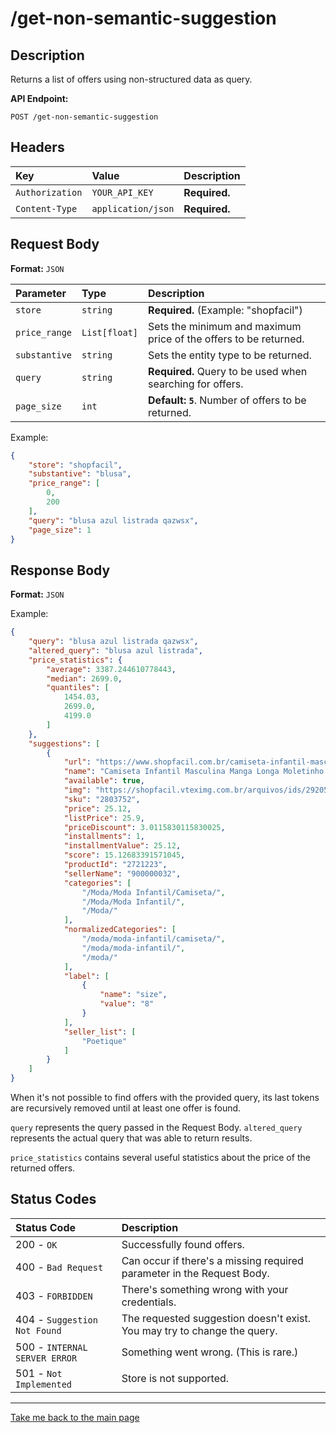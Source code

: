 # /get-non-semantic-suggestion

## Description

Returns a list of offers using non-structured data as query.

**API Endpoint:**
```http
POST /get-non-semantic-suggestion
```

## Headers

| Key | Value | Description |
| :--- | :--- | :--- |
| `Authorization` | `YOUR_API_KEY` | **Required.** |
| `Content-Type` | `application/json` | **Required.** |


## Request Body

**Format:** `JSON`

| Parameter | Type | Description |
| :--- | :--- | :--- |
| `store` | `string` | **Required.** (Example: "shopfacil")|
| `price_range` | `List[float]` | Sets the minimum and maximum price of the offers to be returned. |
| `substantive` | `string` | Sets the entity type to be returned. |
| `query` | `string` | **Required.** Query to be used when searching for offers. |
| `page_size` | `int` | **Default: `5`**. Number of offers to be returned. |

Example:

```json
{
    "store": "shopfacil",
    "substantive": "blusa",
    "price_range": [
        0,
        200
    ],
    "query": "blusa azul listrada qazwsx",
    "page_size": 1
}
```

## Response Body

**Format:** `JSON`

Example:

```json
{
    "query": "blusa azul listrada qazwsx",
    "altered_query": "blusa azul listrada",
    "price_statistics": {
        "average": 3387.244610778443,
        "median": 2699.0,
        "quantiles": [
            1454.03,
            2699.0,
            4199.0
        ]
    },
    "suggestions": [
        {
            "url": "https://www.shopfacil.com.br/camiseta-infantil-masculina-manga-longa-moletinho-2721223/p",
            "name": "Camiseta Infantil Masculina Manga Longa Moletinho -Azul Escuro-8",
            "available": true,
            "img": "https://shopfacil.vteximg.com.br/arquivos/ids/29205300/2803752_1.jpg?v=636956980576300000",
            "sku": "2803752",
            "price": 25.12,
            "listPrice": 25.9,
            "priceDiscount": 3.0115830115830025,
            "installments": 1,
            "installmentValue": 25.12,
            "score": 15.12683391571045,
            "productId": "2721223",
            "sellerName": "900000032",
            "categories": [
                "/Moda/Moda Infantil/Camiseta/",
                "/Moda/Moda Infantil/",
                "/Moda/"
            ],
            "normalizedCategories": [
                "/moda/moda-infantil/camiseta/",
                "/moda/moda-infantil/",
                "/moda/"
            ],
            "label": [
                {
                    "name": "size",
                    "value": "8"
                }
            ],
            "seller_list": [
                "Poetique"
            ]
        }
    ]
}
```

When it's not possible to find offers with the provided query, its last tokens are recursively removed until at least one offer is found.

`query` represents the query passed in the Request Body.
`altered_query` represents the actual query that was able to return results.

`price_statistics` contains several useful statistics about the price of the returned offers.

## Status Codes

| Status Code | Description |
| :--- | :--- |
| 200 - `OK` | Successfully found offers. |
| 400 - `Bad Request` | Can occur if there's a missing required parameter in the Request Body.|
| 403 - `FORBIDDEN` | There's something wrong with your credentials. |
| 404 - `Suggestion Not Found` | The requested suggestion doesn't exist. You may try to change the query. |
| 500 - `INTERNAL SERVER ERROR` | Something went wrong. (This is rare.) |
| 501 - `Not Implemented` | Store is not supported. |

---
[Take me back to the main page](../README.md)
